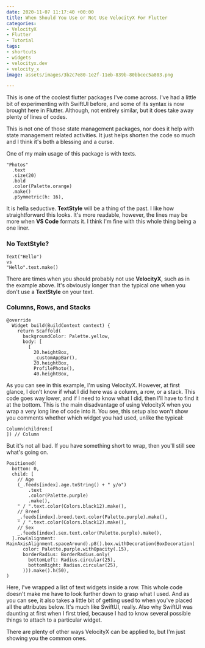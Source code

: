 ```yaml
---
date: 2020-11-07 11:17:40 +00:00
title: When Should You Use or Not Use VelocityX For Flutter
categories:
- VelocityX
- Flutter
- Tutorial
tags:
- shortcuts
- widgets
- velocityx.dev
- velocity_x
image: assets/images/3b2c7e80-1e2f-11eb-839b-80bbcec5a803.png

---
```

This is one of the coolest flutter packages I've come across. I've had a little bit of experimenting with SwiftUI before, and some of its syntax is now brought here in Flutter. Although, not entirely similar, but it does take away plenty of lines of codes.

This is not one of those state management packages, nor does it help with state management related activities. It just helps shorten the code so much and I think it's both a blessing and a curse.

One of my main usage of this package is with texts.

    "Photos"
      .text
      .size(20)
      .bold
      .color(Palette.orange)
      .make()
      .pSymmetric(h: 16),

It is hella seductive. **TextStyle** will be a thing of the past. I like how straightforward this looks. It's more readable, however, the lines may be more when **VS Code** formats it. I think I'm fine with this whole thing being a one liner.

### No TextStyle?

    Text("Hello")
    vs
    "Hello".text.make()

There are times when you should probably not use **VelocityX**, such as in the example above. It's obviously longer than the typical one when you don't use a **TextStyle** on your text.

### Columns, Rows, and Stacks

    @override
      Widget build(BuildContext context) {
        return Scaffold(
          backgroundColor: Palette.yellow,
          body: [
            [
              20.heightBox,
              _customAppBar(),
              20.heightBox,
              ProfilePhoto(),
              40.heightBox,

As you can see in this example, I'm using VelocityX. However, at first glance, I don't know if what I did here was a column, a row, or a stack. This code goes way lower, and if I need to know what I did, then I'll have to find it at the bottom. This is the main disadvantage of using VelocityX when you wrap a very long line of code into it. You see, this setup also won't show you comments whether which widget you had used, unlike the typical:

    Column(children:[
    ]) // Column

But it's not all bad. If you have something short to wrap, then you'll still see what's going on.

    Positioned(
      bottom: 0,
      child: [
        // Age
        (_.feeds[index].age.toString() + " y/o")
            .text
            .color(Palette.purple)
            .make(),
        " / ".text.color(Colors.black12).make(),
        // Breed
        _.feeds[index].breed.text.color(Palette.purple).make(),
        " / ".text.color(Colors.black12).make(),
        // Sex
        _.feeds[index].sex.text.color(Palette.purple).make(),
      ].row(alignment: MainAxisAlignment.spaceAround).p8().box.withDecoration(BoxDecoration(
          color: Palette.purple.withOpacity(.15),
          borderRadius: BorderRadius.only(
            bottomLeft: Radius.circular(25),
            bottomRight: Radius.circular(25),
          ))).make().h(50),
    )

Here, I've wrapped a list of text widgets inside a row. This whole code doesn't make me have to look further down to grasp what I used. And as you can see, it also takes a little bit of getting used to when you've placed all the attributes below. It's much like SwiftUI, really. Also why SwiftUI was daunting at first when I first tried, because I had to know several possible things to attach to a particular widget.

There are plenty of other ways VelocityX can be applied to, but I'm just showing you the common ones.